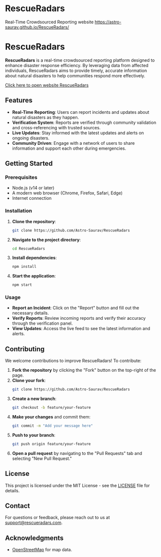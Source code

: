 # RescueRadars
Real-Time Crowdsourced Reporting website
https://astro-saurav.github.io/RescueRadars/

# RescueRadars

**RescueRadars** is a real-time crowdsourced reporting platform designed to enhance disaster response efficiency. By leveraging data from affected individuals, RescueRadars aims to provide timely, accurate information about natural disasters to help communities respond more effectively.

[Click here to open website RescueRadars](https://astro-saurav.github.io/RescueRadars/)

## Features

- **Real-Time Reporting**: Users can report incidents and updates about natural disasters as they happen.
- **Verification System**: Reports are verified through community validation and cross-referencing with trusted sources.
- **Live Updates**: Stay informed with the latest updates and alerts on ongoing disasters.
- **Community Driven**: Engage with a network of users to share information and support each other during emergencies.

## Getting Started

### Prerequisites

- Node.js (v14 or later)
- A modern web browser (Chrome, Firefox, Safari, Edge)
- Internet connection

### Installation

1. **Clone the repository**:
    ```bash
    git clone https://github.com/Astro-Saurav/RescueRadars
    ```
2. **Navigate to the project directory**:
    ```bash
    cd RescueRadars
    ```
3. **Install dependencies**:
    ```bash
    npm install
    ```
4. **Start the application**:
    ```bash
    npm start
    ```

### Usage

- **Report an Incident**: Click on the "Report" button and fill out the necessary details.
- **Verify Reports**: Review incoming reports and verify their accuracy through the verification panel.
- **View Updates**: Access the live feed to see the latest information and alerts.

## Contributing

We welcome contributions to improve RescueRadars! To contribute:

1. **Fork the repository** by clicking the "Fork" button on the top-right of the page.
2. **Clone your fork**:
    ```bash
    git clone https://github.com/Astro-Saurav/RescueRadars
    ```
3. **Create a new branch**:
    ```bash
    git checkout -b feature/your-feature
    ```
4. **Make your changes** and commit them:
    ```bash
    git commit -m "Add your message here"
    ```
5. **Push to your branch**:
    ```bash
    git push origin feature/your-feature
    ```
6. **Open a pull request** by navigating to the "Pull Requests" tab and selecting "New Pull Request."

## License

This project is licensed under the MIT License - see the [LICENSE](https://github.com/Astro-Saurav/RescueRadars?tab=MIT-1-ov-file) file for details.

## Contact

For questions or feedback, please reach out to us at [support@rescueradars.com](mailto:0501saurav@gmail.com).

## Acknowledgments

- [OpenStreetMap](https://www.openstreetmap.org) for map data.

